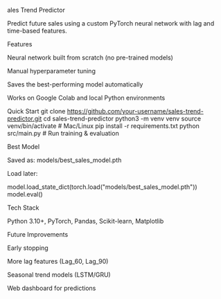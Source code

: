 ales Trend Predictor

Predict future sales using a custom PyTorch neural network with lag and time-based features.

Features

Neural network built from scratch (no pre-trained models)

Manual hyperparameter tuning

Saves the best-performing model automatically

Works on Google Colab and local Python environments

Quick Start
git clone https://github.com/your-username/sales-trend-predictor.git
cd sales-trend-predictor
python3 -m venv venv
source venv/bin/activate      # Mac/Linux
pip install -r requirements.txt
python src/main.py            # Run training & evaluation

Best Model

Saved as: models/best_sales_model.pth

Load later:

model.load_state_dict(torch.load("models/best_sales_model.pth"))
model.eval()

Tech Stack

Python 3.10+, PyTorch, Pandas, Scikit-learn, Matplotlib

Future Improvements

Early stopping

More lag features (Lag_60, Lag_90)

Seasonal trend models (LSTM/GRU)

Web dashboard for predictions
